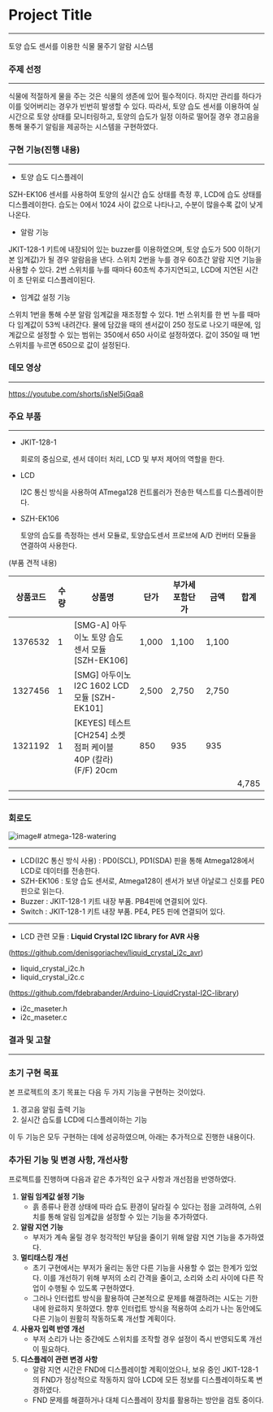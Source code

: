 # Project Title

---

토양 습도 센서를 이용한 식물 물주기 알람 시스템

### 주제 선정

---

 식물에 적절하게 물을 주는 것은 식물의 생존에 있어 필수적이다. 하지만 관리를 하다가 이를 잊어버리는 경우가 빈번히 발생할 수 있다. 따라서, 토양 습도 센서를 이용하여 실시간으로 토양 상태를 모니터링하고, 토양의 습도가 일정 이하로 떨어질 경우 경고음을 통해 물주기 알림을 제공하는 시스템을 구현하였다. 

### 구현 기능(진행 내용)

---

- 토양 습도 디스플레이

SZH-EK106 센서를 사용하여 토양의 실시간 습도 상태를 측정 후, LCD에 습도 상태를 디스플레이한다. 습도는 0에서 1024 사이 값으로 나타나고, 수분이 많을수록 값이 낮게 나온다. 

- 알람 기능

JKIT-128-1 키트에 내장되어 있는 buzzer를 이용하였으며, 토양 습도가 500 이하(기본 임계값)가 될 경우 알람음을 낸다.  스위치 2번을 누를 경우 60초간 알람 지연 기능을 사용할 수 있다. 2번 스위치를 누를 때마다 60초씩 추가지연되고, LCD에 지연된 시간이 초 단위로 디스플레이된다. 

- 임계값 설정 기능

스위치 1번을 통해 수분 알람 임계값을 재조정할 수 있다.  1번 스위치를 한 번 누를 때마다 임계값이 53씩 내려간다.  물에 담갔을 때의 센서값이 250 정도로 나오기 때문에, 임계값으로 설정할 수 있는 범위는 350에서 650 사이로 설정하였다.  값이 350일 때 1번 스위치를 누르면 650으로 값이 설정된다. 

### 데모 영상

---

https://youtube.com/shorts/isNel5jGqa8

### 주요 부품

---

- JKIT-128-1
    
    회로의 중심으로, 센서 데이터 처리, LCD 및 부저 제어의 역할을 한다. 
    
- LCD
    
    I2C 통신 방식을 사용하여 ATmega128 컨트롤러가 전송한 텍스트를 디스플레이한다. 
    
- SZH-EK106
    
    토양의 습도를 측정하는 센서 모듈로, 토양습도센서 프로브에 A/D 컨버터 모듈을 연결하여 사용한다. 
    

(부품 견적 내용)

| 상품코드  | 수량 | 상품명 | 단가 | 부가세 포함단가 | 금액 | 합계 |
|----------|------|------------------------------------------------------------------|------|------------|------|------|
| 1376532  | 1    | [SMG-A] 아두이노 토양 습도 센서 모듈 [SZH-EK106]               | 1,000 | 1,100      | 1,100 |      |
| 1327456  | 1    | [SMG] 아두이노 I2C 1602 LCD 모듈 [SZH-EK101]                   | 2,500 | 2,750      | 2,750 |      |
| 1321192  | 1    | [KEYES] 테스트[CH254] 소켓 점퍼 케이블 40P (칼라) (F/F) 20cm   |  850  |  935       |  935  |      |
|          |      |                                                                  |       |            |       | 4,785 |


---

### 회로도
![image](https://github.com/user-attachments/assets/0691cf6f-22c8-460a-9190-686e0044b41e)# atmega-128-watering

---

- LCD(I2C 통신 방식 사용) : PD0(SCL), PD1(SDA) 핀을 통해 Atmega128에서 LCD로 데이터를 전송한다.
- SZH-EK106 : 토양 습도 센서로, Atmega128이 센서가 보낸 아날로그 신호를 PE0핀으로 읽는다.
- Buzzer : JKIT-128-1 키트 내장 부품. PB4핀에 연결되어 있다.
- Switch : JKIT-128-1 키트 내장 부품. PE4, PE5 핀에 연결되어 있다.

---
- LCD 관련 모듈 : **Liquid Crystal I2C library for AVR 사용**

(https://github.com/denisgoriachev/liquid_crystal_i2c_avr)

- liquid_crystal_i2c.h
- liquid_crystal_i2c.c

(https://github.com/fdebrabander/Arduino-LiquidCrystal-I2C-library)

- i2c_maseter.h
- i2c_maseter.c

### 결과 및 고찰

---

### 초기 구현 목표

본 프로젝트의 초기 목표는 다음 두 가지 기능을 구현하는 것이었다.

1. 경고음 알림 출력 기능
2. 실시간 습도를 LCD에 디스플레이하는 기능

이 두 기능은 모두 구현하는 데에 성공하였으며, 아래는 추가적으로 진행한 내용이다. 

### 추가된 기능 및 변경 사항, 개선사항

프로젝트를 진행하며 다음과 같은 추가적인 요구 사항과 개선점을 반영하였다.

1. **알림 임계값 설정 기능**
    - 흙 종류나 환경 상태에 따라 습도 환경이 달라질 수 있다는 점을 고려하여, 스위치를 통해 알림 임계값을 설정할 수 있는 기능을 추가하였다.
2. **알람 지연 기능**
    - 부저가 계속 울릴 경우 청각적인 부담을 줄이기 위해 알람 지연 기능을 추가하였다.
3. **멀티태스킹 개선**
    - 초기 구현에서는 부저가 울리는 동안 다른 기능을 사용할 수 없는 한계가 있었다. 이를 개선하기 위해 부저의 소리 간격을 줄이고, 소리와 소리 사이에 다른 작업이 수행될 수 있도록 구현하였다.
    - 그러나 인터럽트 방식을 활용하여 근본적으로 문제를 해결하려는 시도는 기한 내에 완료하지 못하였다. 향후 인터럽트 방식을 적용하여 소리가 나는 동안에도 다른 기능이 원활히 작동하도록 개선할 계획이다.
4. **사용자 입력 반영 개선**
    - 부저 소리가 나는 중간에도 스위치를 조작할 경우 설정이 즉시 반영되도록 개선이 필요하다.
5. **디스플레이 관련 변경 사항**
    - 알람 지연 시간은 FND에 디스플레이할 계획이었으나, 보유 중인 JKIT-128-1의 FND가 정상적으로 작동하지 않아 LCD에 모든 정보를 디스플레이하도록 변경하였다.
    - FND 문제를 해결하거나 대체 디스플레이 장치를 활용하는 방안을 검토 중이다.

